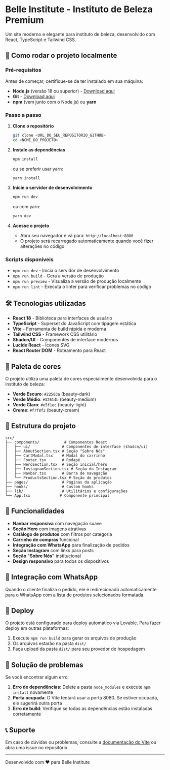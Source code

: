 
# Belle Institute - Instituto de Beleza Premium

Um site moderno e elegante para instituto de beleza, desenvolvido com React, TypeScript e Tailwind CSS.

## 🚀 Como rodar o projeto localmente

### Pré-requisitos

Antes de começar, certifique-se de ter instalado em sua máquina:

- **Node.js** (versão 18 ou superior) - [Download aqui](https://nodejs.org/)
- **Git** - [Download aqui](https://git-scm.com/)
- **npm** (vem junto com o Node.js) ou **yarn**

### Passo a passo

1. **Clone o repositório**
   ```bash
   git clone <URL_DO_SEU_REPOSITORIO_GITHUB>
   cd <NOME_DO_PROJETO>
   ```

2. **Instale as dependências**
   ```bash
   npm install
   ```
   ou se preferir usar yarn:
   ```bash
   yarn install
   ```

3. **Inicie o servidor de desenvolvimento**
   ```bash
   npm run dev
   ```
   ou com yarn:
   ```bash
   yarn dev
   ```

4. **Acesse o projeto**
   - Abra seu navegador e vá para: `http://localhost:8080`
   - O projeto será recarregado automaticamente quando você fizer alterações no código

### Scripts disponíveis

- `npm run dev` - Inicia o servidor de desenvolvimento
- `npm run build` - Gera a versão de produção
- `npm run preview` - Visualiza a versão de produção localmente
- `npm run lint` - Executa o linter para verificar problemas no código

## 🛠️ Tecnologias utilizadas

- **React 18** - Biblioteca para interfaces de usuário
- **TypeScript** - Superset do JavaScript com tipagem estática
- **Vite** - Ferramenta de build rápida e moderna
- **Tailwind CSS** - Framework CSS utilitário
- **Shadcn/UI** - Componentes de interface modernos
- **Lucide React** - Ícones SVG
- **React Router DOM** - Roteamento para React

## 🎨 Paleta de cores

O projeto utiliza uma paleta de cores especialmente desenvolvida para o instituto de beleza:

- **Verde Escuro**: `#22503a` (beauty-dark)
- **Verde Médio**: `#32614b` (beauty-medium) 
- **Verde Claro**: `#e5f1ec` (beauty-light)
- **Creme**: `#f7f8f2` (beauty-cream)

## 📁 Estrutura do projeto

```
src/
├── components/           # Componentes React
│   ├── ui/              # Componentes de interface (shadcn/ui)
│   ├── AboutSection.tsx # Seção "Sobre Nós"
│   ├── CartModal.tsx    # Modal do carrinho
│   ├── Footer.tsx       # Rodapé
│   ├── HeroSection.tsx  # Seção inicial/hero
│   ├── InstagramSection.tsx # Seção do Instagram
│   ├── Navbar.tsx       # Barra de navegação
│   └── ProductsSection.tsx # Seção de produtos
├── pages/               # Páginas da aplicação
├── hooks/               # Custom hooks
├── lib/                 # Utilitários e configurações
└── App.tsx             # Componente principal
```

## 🛒 Funcionalidades

- **Navbar responsiva** com navegação suave
- **Seção Hero** com imagens atrativas
- **Catálogo de produtos** com filtros por categoria
- **Carrinho de compras** funcional
- **Integração com WhatsApp** para finalização de pedidos
- **Seção Instagram** com links para posts
- **Seção "Sobre Nós"** institucional
- **Design responsivo** para todos os dispositivos

## 📱 Integração com WhatsApp

Quando o cliente finaliza o pedido, ele é redirecionado automaticamente para o WhatsApp com a lista de produtos selecionados formatada.

## 🔗 Deploy

O projeto está configurado para deploy automático via Lovable. Para fazer deploy em outras plataformas:

1. Execute `npm run build` para gerar os arquivos de produção
2. Os arquivos estarão na pasta `dist/`
3. Faça upload da pasta `dist/` para seu provedor de hospedagem

## 🐛 Solução de problemas

Se você encontrar algum erro:

1. **Erro de dependências**: Delete a pasta `node_modules` e execute `npm install` novamente
2. **Porta ocupada**: O Vite tentará usar a porta 8080. Se estiver ocupada, ele sugerirá outra porta
3. **Erro de build**: Verifique se todas as dependências estão instaladas corretamente

## 📞 Suporte

Em caso de dúvidas ou problemas, consulte a [documentação do Vite](https://vitejs.dev/) ou abra uma issue no repositório.

---

Desenvolvido com ❤️ para Belle Institute
